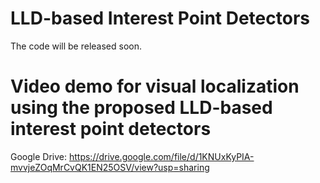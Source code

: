 # LLD-based Interest Point Detectors
The code will be released soon.

# Video demo for visual localization using the proposed LLD-based interest point detectors

Google Drive: https://drive.google.com/file/d/1KNUxKyPIA-mvvjeZOqMrCvQK1EN25OSV/view?usp=sharing  
